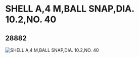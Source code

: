 # SHELL A,4 M,BALL SNAP,DIA. 10.2,NO. 40
## 28882
![SHELL A,4 M,BALL SNAP,DIA. 10.2,NO. 40](https://lc-www-live-s.legocdn.com/media/bricks/5/2/6170182.jpg)